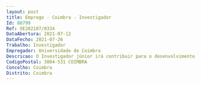 ```yaml
--- 
layout: post
title: Emprego - Coimbra - Investigador
Id: 88799
Ref: OE202107/0334
DataAbertura: 2021-07-12
DataFecho: 2021-07-26
Trabalho: Investigador
Empregador: Universidade de Coimbra
Descricao: O Investigador júnior irá contribuir para o desenvolvimento do projeto do CITEUC para o triénio 2021 23 (http   www.citeuc.pt ). As tarefas a desempenhar incluem  (a) Participação e contribuição nas atividades do CITEUC de investigação, de transferência de conhecimento e de gestão científica e tecnológica. (b) Desenvolvimento de tarefas de investigação, integradas num dos grupos de investigação, nomeadamente em uma (ou mais) das seguintes áreas  Interação Espaço Terra, Ciências Planetárias, Riscos Geológicos, Observação da Terra e História das Ciências. (c) Elaboração de artigos científicos destinados à publicação em revistas com comissão de leitura, participação em propostas em projetos a submeter a concursos competitivos e realização de relatórios de progresso do seu trabalho de investigação. (d) Orientação de alunos de mestrado e doutoramento a desenvolver teses no âmbito do CITEUC.
CodigoPostal: 3004-531 COIMBRA
Concelho: Coimbra
Distrito: Coimbra
--- 
```

